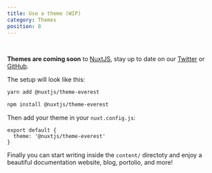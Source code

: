 ```yaml
---
title: Use a theme (WIP)
category: Themes
position: 8
---
```


<br>
<base-alert type="info">

  **Themes are coming soon** to [NuxtJS](https://nuxtjs.org), stay up to date on our [Twitter](https://nuxtjs.org/nuxt_js) or [GitHub](https://github.com/nuxt/nuxt.js).

</base-alert>

The setup will look like this:

<code-group>
  <code-block label="Yarn" active>

  ```bash
  yarn add @nuxtjs/theme-everest
  ```

  </code-block>
  <code-block label="NPM">

  ```bash
  npm install @nuxtjs/theme-everest
  ```

  </code-block>
</code-group>

Then add your theme in your `nuxt.config.js`:

```js[nuxt.config.js]
export default {
  theme: '@nuxtjs/theme-everest'
}
```

Finally you can start writing inside the `content/` directoty and enjoy a beautiful documentation website, blog, portolio, and more!
